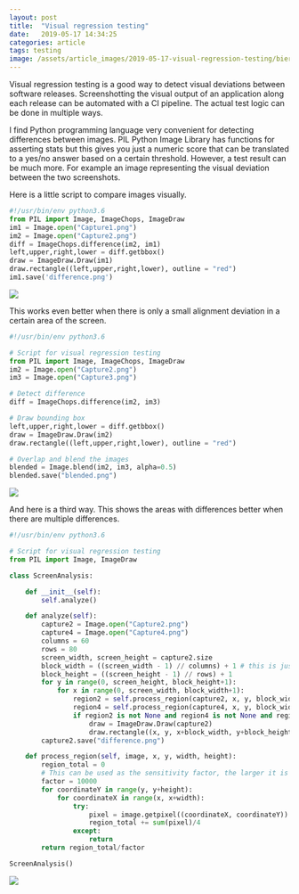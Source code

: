 ```yaml
---
layout: post
title:  "Visual regression testing"
date:   2019-05-17 14:34:25
categories: article
tags: testing
image: /assets/article_images/2019-05-17-visual-regression-testing/biergarten.jpg
---
```

Visual regression testing is a good way to detect visual deviations between software releases. Screenshotting the visual output of an application along each release can be automated with a CI pipeline. The actual test logic can be done in multiple ways.

I find Python programming language very convenient for detecting differences between images. PIL Python Image Library has functions for asserting stats but this gives you just a numeric score that can be translated to a yes/no answer based on a certain threshold. However, a test result can be much more. For example an image representing the visual deviation between the two screenshots.

Here is a little script to compare images visually.


```python
#!/usr/bin/env python3.6
from PIL import Image, ImageChops, ImageDraw
im1 = Image.open("Capture1.png")
im2 = Image.open("Capture2.png")
diff = ImageChops.difference(im2, im1)
left,upper,right,lower = diff.getbbox()
draw = ImageDraw.Draw(im1)
draw.rectangle((left,upper,right,lower), outline = "red")
im1.save('difference.png')
```

<img src="https://s3.eu-central-1.amazonaws.com/jounileino.com-images/visual-regression-testing/difference1.png" width="" height="">

This works even better when there is only a small alignment deviation in a certain area of the screen.


```python
#!/usr/bin/env python3.6

# Script for visual regression testing
from PIL import Image, ImageChops, ImageDraw
im2 = Image.open("Capture2.png")
im3 = Image.open("Capture3.png")

# Detect difference
diff = ImageChops.difference(im2, im3)

# Draw bounding box
left,upper,right,lower = diff.getbbox()
draw = ImageDraw.Draw(im2)
draw.rectangle((left,upper,right,lower), outline = "red")

# Overlap and blend the images 
blended = Image.blend(im2, im3, alpha=0.5)
blended.save("blended.png")
```


<img src="https://s3.eu-central-1.amazonaws.com/jounileino.com-images/visual-regression-testing/difference2.png" width="" height="">

And here is a third way. This shows the areas with differences better when there are multiple differences.


```python
#!/usr/bin/env python3.6

# Script for visual regression testing
from PIL import Image, ImageDraw

class ScreenAnalysis:

    def __init__(self):
        self.analyze()

    def analyze(self):
        capture2 = Image.open("Capture2.png")
        capture4 = Image.open("Capture4.png")
        columns = 60
        rows = 80
        screen_width, screen_height = capture2.size
        block_width = ((screen_width - 1) // columns) + 1 # this is just a division ceiling
        block_height = ((screen_height - 1) // rows) + 1
        for y in range(0, screen_height, block_height+1):
            for x in range(0, screen_width, block_width+1):
                region2 = self.process_region(capture2, x, y, block_width, block_height)
                region4 = self.process_region(capture4, x, y, block_width, block_height)
                if region2 is not None and region4 is not None and region4 != region2:
                    draw = ImageDraw.Draw(capture2)
                    draw.rectangle((x, y, x+block_width, y+block_height), outline = "red", width = 1)
        capture2.save("difference.png")

    def process_region(self, image, x, y, width, height):
        region_total = 0
        # This can be used as the sensitivity factor, the larger it is the less sensitive the comparison
        factor = 10000
        for coordinateY in range(y, y+height):
            for coordinateX in range(x, x+width):
                try:
                    pixel = image.getpixel((coordinateX, coordinateY))
                    region_total += sum(pixel)/4
                except:
                    return
        return region_total/factor

ScreenAnalysis()
```

<img src="https://s3.eu-central-1.amazonaws.com/jounileino.com-images/visual-regression-testing/difference3.png" width="" height="">
